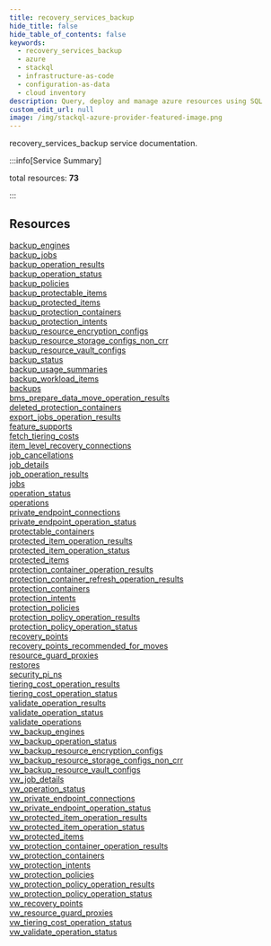 ```yaml
---
title: recovery_services_backup
hide_title: false
hide_table_of_contents: false
keywords:
  - recovery_services_backup
  - azure
  - stackql
  - infrastructure-as-code
  - configuration-as-data
  - cloud inventory
description: Query, deploy and manage azure resources using SQL
custom_edit_url: null
image: /img/stackql-azure-provider-featured-image.png
---
```


recovery_services_backup service documentation.

:::info[Service Summary]

total resources: __73__  

:::

## Resources
<div class="row">
<div class="providerDocColumn">
<a href="/services/recovery_services_backup/backup_engines/">backup_engines</a><br />
<a href="/services/recovery_services_backup/backup_jobs/">backup_jobs</a><br />
<a href="/services/recovery_services_backup/backup_operation_results/">backup_operation_results</a><br />
<a href="/services/recovery_services_backup/backup_operation_status/">backup_operation_status</a><br />
<a href="/services/recovery_services_backup/backup_policies/">backup_policies</a><br />
<a href="/services/recovery_services_backup/backup_protectable_items/">backup_protectable_items</a><br />
<a href="/services/recovery_services_backup/backup_protected_items/">backup_protected_items</a><br />
<a href="/services/recovery_services_backup/backup_protection_containers/">backup_protection_containers</a><br />
<a href="/services/recovery_services_backup/backup_protection_intents/">backup_protection_intents</a><br />
<a href="/services/recovery_services_backup/backup_resource_encryption_configs/">backup_resource_encryption_configs</a><br />
<a href="/services/recovery_services_backup/backup_resource_storage_configs_non_crr/">backup_resource_storage_configs_non_crr</a><br />
<a href="/services/recovery_services_backup/backup_resource_vault_configs/">backup_resource_vault_configs</a><br />
<a href="/services/recovery_services_backup/backup_status/">backup_status</a><br />
<a href="/services/recovery_services_backup/backup_usage_summaries/">backup_usage_summaries</a><br />
<a href="/services/recovery_services_backup/backup_workload_items/">backup_workload_items</a><br />
<a href="/services/recovery_services_backup/backups/">backups</a><br />
<a href="/services/recovery_services_backup/bms_prepare_data_move_operation_results/">bms_prepare_data_move_operation_results</a><br />
<a href="/services/recovery_services_backup/deleted_protection_containers/">deleted_protection_containers</a><br />
<a href="/services/recovery_services_backup/export_jobs_operation_results/">export_jobs_operation_results</a><br />
<a href="/services/recovery_services_backup/feature_supports/">feature_supports</a><br />
<a href="/services/recovery_services_backup/fetch_tiering_costs/">fetch_tiering_costs</a><br />
<a href="/services/recovery_services_backup/item_level_recovery_connections/">item_level_recovery_connections</a><br />
<a href="/services/recovery_services_backup/job_cancellations/">job_cancellations</a><br />
<a href="/services/recovery_services_backup/job_details/">job_details</a><br />
<a href="/services/recovery_services_backup/job_operation_results/">job_operation_results</a><br />
<a href="/services/recovery_services_backup/jobs/">jobs</a><br />
<a href="/services/recovery_services_backup/operation_status/">operation_status</a><br />
<a href="/services/recovery_services_backup/operations/">operations</a><br />
<a href="/services/recovery_services_backup/private_endpoint_connections/">private_endpoint_connections</a><br />
<a href="/services/recovery_services_backup/private_endpoint_operation_status/">private_endpoint_operation_status</a><br />
<a href="/services/recovery_services_backup/protectable_containers/">protectable_containers</a><br />
<a href="/services/recovery_services_backup/protected_item_operation_results/">protected_item_operation_results</a><br />
<a href="/services/recovery_services_backup/protected_item_operation_status/">protected_item_operation_status</a><br />
<a href="/services/recovery_services_backup/protected_items/">protected_items</a><br />
<a href="/services/recovery_services_backup/protection_container_operation_results/">protection_container_operation_results</a><br />
<a href="/services/recovery_services_backup/protection_container_refresh_operation_results/">protection_container_refresh_operation_results</a><br />
<a href="/services/recovery_services_backup/protection_containers/">protection_containers</a>
</div>
<div class="providerDocColumn">
<a href="/services/recovery_services_backup/protection_intents/">protection_intents</a><br />
<a href="/services/recovery_services_backup/protection_policies/">protection_policies</a><br />
<a href="/services/recovery_services_backup/protection_policy_operation_results/">protection_policy_operation_results</a><br />
<a href="/services/recovery_services_backup/protection_policy_operation_status/">protection_policy_operation_status</a><br />
<a href="/services/recovery_services_backup/recovery_points/">recovery_points</a><br />
<a href="/services/recovery_services_backup/recovery_points_recommended_for_moves/">recovery_points_recommended_for_moves</a><br />
<a href="/services/recovery_services_backup/resource_guard_proxies/">resource_guard_proxies</a><br />
<a href="/services/recovery_services_backup/restores/">restores</a><br />
<a href="/services/recovery_services_backup/security_pi_ns/">security_pi_ns</a><br />
<a href="/services/recovery_services_backup/tiering_cost_operation_results/">tiering_cost_operation_results</a><br />
<a href="/services/recovery_services_backup/tiering_cost_operation_status/">tiering_cost_operation_status</a><br />
<a href="/services/recovery_services_backup/validate_operation_results/">validate_operation_results</a><br />
<a href="/services/recovery_services_backup/validate_operation_status/">validate_operation_status</a><br />
<a href="/services/recovery_services_backup/validate_operations/">validate_operations</a><br />
<a href="/services/recovery_services_backup/vw_backup_engines/">vw_backup_engines</a><br />
<a href="/services/recovery_services_backup/vw_backup_operation_status/">vw_backup_operation_status</a><br />
<a href="/services/recovery_services_backup/vw_backup_resource_encryption_configs/">vw_backup_resource_encryption_configs</a><br />
<a href="/services/recovery_services_backup/vw_backup_resource_storage_configs_non_crr/">vw_backup_resource_storage_configs_non_crr</a><br />
<a href="/services/recovery_services_backup/vw_backup_resource_vault_configs/">vw_backup_resource_vault_configs</a><br />
<a href="/services/recovery_services_backup/vw_job_details/">vw_job_details</a><br />
<a href="/services/recovery_services_backup/vw_operation_status/">vw_operation_status</a><br />
<a href="/services/recovery_services_backup/vw_private_endpoint_connections/">vw_private_endpoint_connections</a><br />
<a href="/services/recovery_services_backup/vw_private_endpoint_operation_status/">vw_private_endpoint_operation_status</a><br />
<a href="/services/recovery_services_backup/vw_protected_item_operation_results/">vw_protected_item_operation_results</a><br />
<a href="/services/recovery_services_backup/vw_protected_item_operation_status/">vw_protected_item_operation_status</a><br />
<a href="/services/recovery_services_backup/vw_protected_items/">vw_protected_items</a><br />
<a href="/services/recovery_services_backup/vw_protection_container_operation_results/">vw_protection_container_operation_results</a><br />
<a href="/services/recovery_services_backup/vw_protection_containers/">vw_protection_containers</a><br />
<a href="/services/recovery_services_backup/vw_protection_intents/">vw_protection_intents</a><br />
<a href="/services/recovery_services_backup/vw_protection_policies/">vw_protection_policies</a><br />
<a href="/services/recovery_services_backup/vw_protection_policy_operation_results/">vw_protection_policy_operation_results</a><br />
<a href="/services/recovery_services_backup/vw_protection_policy_operation_status/">vw_protection_policy_operation_status</a><br />
<a href="/services/recovery_services_backup/vw_recovery_points/">vw_recovery_points</a><br />
<a href="/services/recovery_services_backup/vw_resource_guard_proxies/">vw_resource_guard_proxies</a><br />
<a href="/services/recovery_services_backup/vw_tiering_cost_operation_status/">vw_tiering_cost_operation_status</a><br />
<a href="/services/recovery_services_backup/vw_validate_operation_status/">vw_validate_operation_status</a>
</div>
</div>